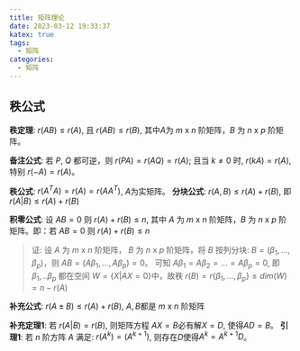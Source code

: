 ```yaml
---
title: 矩阵理论
date: 2023-03-12 19:33:37
katex: true
tags:
  - 矩阵
categories:
  - 矩阵
---
```


## 秩公式

**秩定理**: $r(AB) \le r(A)$, 且 $r(AB) \le r(B)$, 其中$A$为 $m$ x $n$ 阶矩阵，$B$ 为 $n$ x $p$ 阶矩阵。

**备注公式**: 若 $P$, $Q$ 都可逆，则 $r(PA) = r(AQ) = r(A)$; 且当 $k \neq 0$ 时, $r(kA) = r(A)$, 特别 $r(-A) = r(A)$。

**秩公式**: $r(A^TA) = r(A) = r(AA^T)$, $A$为实矩阵。
**分块公式**: $r(A, B) \le r(A) + r(B)$, 即 $r(A|B) \le r(A) + r(B)$

**积零公式**: 设 $AB=0$ 则 $r(A)+r(B) \le n$, 其中 $A$ 为 $m$ x $n$ 阶矩阵，$B$ 为 $n$ x $p$ 阶矩阵。即：若 $AB = 0$ 则 $r(A)+r(B) \le n$
>证: 设 $A$ 为 $m$ x $n$ 阶矩阵， $B$ 为 $n$ x $p$ 阶矩阵，将 $B$ 按列分块: $B = (β_1,...,β_p)$，则 $AB = (Aβ_1, ..., Aβ_p) = 0$。
可知 $Aβ_1 = Aβ_2 = ... = Aβ_p = 0$, 即 $β_1,..β_p$ 都在空间 $W = \{X | AX = 0\}$中，故秩 $r(B)=r\{β_1,...,β_p\} \le dim(W)=n-r(A)$

**补充公式**: $r(A \pm B) \le r(A) + r(B)$, $A,B$都是 $m$ x $n$ 阶矩阵

**补充定理1**: 若 $r(A|B)=r(B)$, 则矩阵方程 $AX=B$必有解$X=D$, 使得$AD=B$。
**引理1**: 若 $n$ 阶方阵 $A$ 满足: $r(A^k)=(A^{k+1})$, 则存在$D$使得$A^k = A^{k+1}D$。

